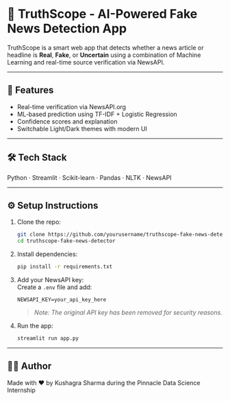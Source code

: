 # 📰 TruthScope - AI-Powered Fake News Detection App

TruthScope is a smart web app that detects whether a news article or headline is **Real**, **Fake**, or **Uncertain** using a combination of Machine Learning and real-time source verification via NewsAPI.

---

## 🚀 Features
- Real-time verification via NewsAPI.org
- ML-based prediction using TF-IDF + Logistic Regression
- Confidence scores and explanation
- Switchable Light/Dark themes with modern UI

---

## 🛠 Tech Stack
Python · Streamlit · Scikit-learn · Pandas · NLTK · NewsAPI

---

## ⚙️ Setup Instructions

1. Clone the repo:
   ```bash
   git clone https://github.com/yourusername/truthscope-fake-news-detector.git
   cd truthscope-fake-news-detector
   ```

2. Install dependencies:
   ```bash
   pip install -r requirements.txt
   ```

3. Add your NewsAPI key:  
   Create a `.env` file and add:
   ```
   NEWSAPI_KEY=your_api_key_here
   ```
   > *Note: The original API key has been removed for security reasons.*

4. Run the app:
   ```bash
   streamlit run app.py
   ```

---

## 👨‍💻 Author
Made with ❤️ by Kushagra Sharma during the Pinnacle Data Science Internship  

